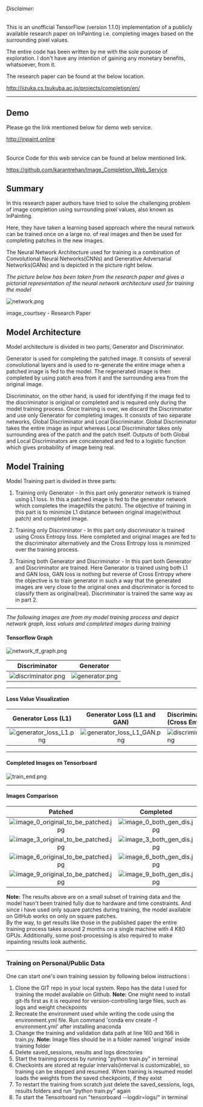 ###### Disclaimer:
This is an unofficial TensorFlow (version 1.1.0) implementation of a publicly available research paper on InPainting i.e. completing images based on the surrounding pixel values.

The entire code has been written by me with the sole purpose of exploration. I don't have any intention of gaining any monetary benefits, whatsoever, from it.

The research paper can be found at the below location.

<http://iizuka.cs.tsukuba.ac.jp/projects/completion/en/>


______________________________________


## Demo

Please go the link mentioned below for demo web service.


<http://inpaint.online>

######
Source Code for this web service can be found at below mentioned link.

<https://github.com/karantrehan/Image_Completion_Web_Service>


## Summary

In this research paper authors have tried to solve the challenging problem of image completion using surrounding pixel values, also known as InPainting.

Here, they have taken a learning based approach where the neural network can be trained once on a large no. of real images and then be used for completing patches in the new images.

The Neural Network Architecture used for training is a combination of Convolutional Neural Networks(CNNs) and Generative Adversarial Networks(GANs) and is depicted in the picture right below.


*The picture below has been taken from the research paper and gives a pictorial representation of the neural network architecture used for training the model*

![network.png](metadata/images/network.png)

image_courtsey - Research Paper


## Model Architecture

Model architecture is divided in two parts, Generator and Discriminator.


Generator is used for completing the patched image. It consists of several convolutional layers and is used to re-generate the entire image when a patched image is fed to the model.
The regenerated image is then completed by using patch area from it and the surrounding area from the original image.

Discriminator, on the other hand, is used for identifying if the image fed to the discriminator is original or completed and is required only during the model training process.
Once training is over, we discard the Discriminator and use only Generator for completing images. It consists of two separate networks, Global Discriminator and Local Discriminator.
Global Discriminator takes the entire image as input whereas Local Discriminator takes only surrounding area of the patch and the patch itself. Outputs of both Global and Local Discriminators are
concatenated and fed to a logistic function which gives probability of image being real.


## Model Training

Model Training part is divided in three parts:

1. Training only Generator - In this part only generator network is trained using L1 loss. In this a patched image is fed to the generator network which completes the image(fills the patch).
The objective of training in this part is to minimize L1 distance between original image(without patch) and completed image.

2. Training only Discriminator - In this part only discriminator is trained using Cross Entropy loss. Here completed and original images are fed to the discriminator alternatively and
the Cross Entropy loss is minimized over the training process.

3. Training both Generator and Discriminator - In this part both Generator and Discriminator are trained. Here Generator is trained using both L1 and GAN loss, GAN loss is nothing but reverse of Cross Entropy
where the objective is to train generator in such a way that the generated images are very close to the original ones and discriminator is forced to classify them as original(real).
Discriminator is trained the same way as in part 2.
______________________________________

*The following images are from my model training process and depict network graph, loss values and completed images during training*


#### Tensorflow Graph


![network_tf_graph.png](metadata/images/network_tf_graph.png)


Discriminator           |  Generator
:-------------------------:|:-------------------------:
![discriminator.png](metadata/images/discriminator.png) |  ![generator.png](metadata/images/generator.png)
______________________________________


#### Loss Value Visualization


Generator Loss (L1)        |Generator Loss (L1 and GAN)|  Discriminator Loss (Cross Entropy)
:-------------------------:|:-------------------------:|:------------------------
![generator_loss_L1.png](metadata/images/generator_loss_L1.png)|![generator_loss_L1_GAN.png](metadata/images/generator_loss_L1_GAN.png)|![discriminator_loss.png](metadata/images/discriminator_loss.png)

______________________________________


####  Completed Images on Tensorboard


![train_end.png](metadata/images/train_end.png)
______________________________________


#### Images Comparison


Patched | Completed | Patched | Completed | Patched | Completed
:-------------------------:|:-------------------------:|:------------------------:|:------------------------|:------------------------:|:------------------------
![image_0_original_to_be_patched.jpg](results/validation/main_session/image_0_original_to_be_patched.jpg)|![image_0_both_gen_dis.jpg](results/validation/main_session/image_0_both_gen_dis.jpg)|![image_1_original_to_be_patched.jpg](results/validation/main_session/image_1_original_to_be_patched.jpg)|![image_1_both_gen_dis.jpg](results/validation/main_session/image_1_both_gen_dis.jpg)|![image_2_original_to_be_patched.jpg](results/validation/main_session/image_2_original_to_be_patched.jpg)|![image_2_both_gen_dis.jpg](results/validation/main_session/image_2_both_gen_dis.jpg)
![image_3_original_to_be_patched.jpg](results/validation/main_session/image_3_original_to_be_patched.jpg)|![image_3_both_gen_dis.jpg](results/validation/main_session/image_3_both_gen_dis.jpg)|![image_4_original_to_be_patched.jpg](results/validation/main_session/image_4_original_to_be_patched.jpg)|![image_4_both_gen_dis.jpg](results/validation/main_session/image_4_both_gen_dis.jpg)|![image_5_original_to_be_patched.jpg](results/validation/main_session/image_5_original_to_be_patched.jpg)|![image_5_both_gen_dis.jpg](results/validation/main_session/image_5_both_gen_dis.jpg)
![image_6_original_to_be_patched.jpg](results/validation/main_session/image_6_original_to_be_patched.jpg)|![image_6_both_gen_dis.jpg](results/validation/main_session/image_6_both_gen_dis.jpg)|![image_7_original_to_be_patched.jpg](results/validation/main_session/image_7_original_to_be_patched.jpg)|![image_7_both_gen_dis.jpg](results/validation/main_session/image_7_both_gen_dis.jpg)|![image_8_original_to_be_patched.jpg](results/validation/main_session/image_8_original_to_be_patched.jpg)|![image_8_both_gen_dis.jpg](results/validation/main_session/image_8_both_gen_dis.jpg)
![image_9_original_to_be_patched.jpg](results/validation/main_session/image_9_original_to_be_patched.jpg)|![image_9_both_gen_dis.jpg](results/validation/main_session/image_9_both_gen_dis.jpg)|![image_10_original_to_be_patched.jpg](results/validation/main_session/image_10_original_to_be_patched.jpg)|![image_10_both_gen_dis.jpg](results/validation/main_session/image_10_both_gen_dis.jpg)|![image_11_original_to_be_patched](results/validation/main_session/image_11_original_to_be_patched.jpg)|![image_11_both_gen_dis](results/validation/main_session/image_11_both_gen_dis.jpg)


**Note:** The results above are on a small subset of training data and the model hasn't been trained fully due to hardware and time constraints. And since i have used only square patches during training, the model available on GitHub works on only on square patches.  
      By the way, to get results like those in the published paper the entire training process takes around 2 months on a single machine with 4 K80 GPUs. Additionally, some post-processing is also required to make inpainting results look authentic.

______________________________________


### Training on Personal/Public Data


One can start one's own training session by following below instructions :

1. Clone the GIT repo in your local system. Repo has the data I used for training the model available on Github. **Note:** One might need to install git-lfs first as it is required for version-controlling large files, such as logs and weight checkpoints
2. Recreate the environment used while writing the code using the environment.yml file. Run command 'conda env create -f environment.yml' after installing anaconda
3. Change the training and validation data path at line 160 and 166 in train.py. **Note:** Image files should be in a folder named 'original' inside training folder
4. Delete saved_sessions, results and logs directories
5. Start the training process by running "python train.py" in terminal
6. Checkoints are stored at regular intervals(interval is customizable), so training can be stopped and resumed. When training is resumed model loads the weights from the saved checkpoints, if they exist
7. To restart the training from scratch just delete the saved_sessions, logs, results folders and run "python train.py" again
8. To start the Tensorboard run "tensorboard --logdir=logs/" in terminal
